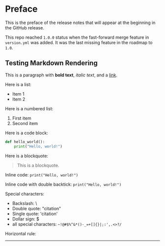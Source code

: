 # Preface

This is the preface of the release notes that will appear at the beginning in the GitHub release.

This repo reached `1.0.0` status when the fast-forward merge feature in `version.yml` was added.
It was the last missing feature in the roadmap to `1.0`.

## Testing Markdown Rendering

This is a paragraph with **bold text**, *italic text*, and a [link](https://example.com).

Here is a list:

- Item 1
- Item 2

Here is a numbered list:

1. First item
2. Second item

Here is a code block:

```python
def hello_world():
    print("Hello, world!")
```

Here is a blockquote:
> This is a blockquote.
>

Inline code: `print("Hello, world!")`

Inline code with double backtick: ``print("Hello, world!")``

Special characters:

- Backslash: \
- Double quote: "citation"
- Single quote: 'citation'
- Dollar sign: $
- all special characters: `~!@#$%^&*()-_=+[]{}|;:',.<>?/`

Horizontal rule:

---
